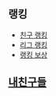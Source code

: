 ## 랭킹
  - [친구 랭킹](https://github.com/seungri0826/pleaseee/blob/%EB%9E%AD%ED%82%B9_%EC%B9%9C%EA%B5%AC%EB%9E%AD%ED%82%B9/%EC%B9%9C%EA%B5%AC%EB%9E%AD%ED%82%B9.md)
  - [리그 랭킹](https://github.com/seungri0826/pleaseee/blob/%EB%9E%AD%ED%82%B9_%EB%A6%AC%EA%B7%B8%EB%9E%AD%ED%82%B9/%EB%A6%AC%EA%B7%B8%EB%9E%AD%ED%82%B9.md)
  - [랭킹 보상](https://github.com/seungri0826/pleaseee/blob/%EB%9E%AD%ED%82%B9_%EB%9E%AD%ED%82%B9%EB%B3%B4%EC%83%81/%EB%9E%AD%ED%82%B9%EB%B3%B4%EC%83%81.md)


## [내친구들](https://github.com/seungri0826/pleaseee/blob/%EB%82%B4%EC%B9%9C%EA%B5%AC%EB%93%A4/%EB%82%B4%EC%B9%9C%EA%B5%AC%EB%93%A4.md)
